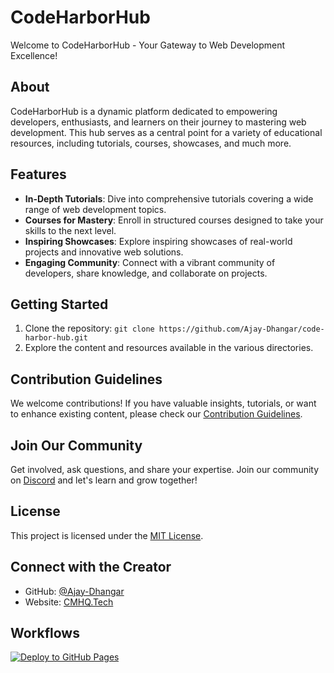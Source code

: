 # CodeHarborHub

Welcome to CodeHarborHub - Your Gateway to Web Development Excellence!

## About

CodeHarborHub is a dynamic platform dedicated to empowering developers, enthusiasts, and learners on their journey to mastering web development. This hub serves as a central point for a variety of educational resources, including tutorials, courses, showcases, and much more.

## Features

- **In-Depth Tutorials**: Dive into comprehensive tutorials covering a wide range of web development topics.
- **Courses for Mastery**: Enroll in structured courses designed to take your skills to the next level.
- **Inspiring Showcases**: Explore inspiring showcases of real-world projects and innovative web solutions.
- **Engaging Community**: Connect with a vibrant community of developers, share knowledge, and collaborate on projects.

## Getting Started

1. Clone the repository: `git clone https://github.com/Ajay-Dhangar/code-harbor-hub.git`
2. Explore the content and resources available in the various directories.

## Contribution Guidelines

We welcome contributions! If you have valuable insights, tutorials, or want to enhance existing content, please check our [Contribution Guidelines](#).

## Join Our Community

Get involved, ask questions, and share your expertise. Join our community on [Discord](#) and let's learn and grow together!

## License

This project is licensed under the [MIT License](#).

## Connect with the Creator

- GitHub: [@Ajay-Dhangar](https://github.com/Ajay-Dhangar)
- Website: [CMHQ.Tech](https://cmhq.tech)


## Workflows 

[![Deploy to GitHub Pages](https://github.com/Ajay-Dhangar/code-harbor-hub/actions/workflows/deploy.yml/badge.svg)](https://github.com/Ajay-Dhangar/code-harbor-hub/actions/workflows/deploy.yml)